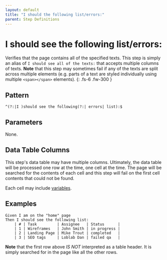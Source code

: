 ```yaml
---
layout: default
title: "I should the following list/errors:"
parent: Step Definitions
---
```


# I should see the following list/errors:

Verifies that the page contains all of the specified texts. This step is simply an alias of `I should see all of the texts:` that accepts multiple columns of texts. **Note** that this step may sometimes fail if any of the texts are split across multiple elements (e.g. parts of a text are styled individually using multiple `<span></span>` elements).
{: .fs-6 .fw-300 }

## Pattern

```
^(?:|I )should see the following(?:| errors| list):$
```

## Parameters

None.

## Data Table Columns

This step's data table may have multiple columns. Ultimately, the data table will be processed
one row at the time, one cell at the time. The page will be searched for the contents of each cell
and this step will fail on the first cell contents that could not be found.

Each cell may include [variables](../variables.html).

## Examples

```gherkin
Given I am on the "home" page
Then I should see the following list:
    | # | Task         | Assignee   | Status      |
    | 1 | Wireframes   | John Smith | in progress |
    | 2 | Landing Page | Mike Trout | completed   |
    | 3 | SEO tags     | Loblab Dan | failed qa   |
```

**Note** that the first row above _IS NOT_ interpreted as a table header. It is simply searched for in the page like all the other rows.
